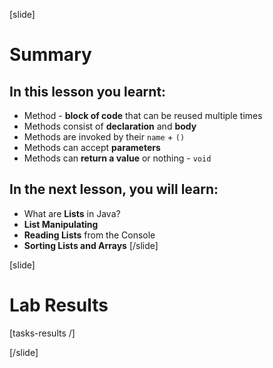[slide]
# Summary

## In this lesson you learnt:
- Method - **block of code** that can be reused multiple times
- Methods consist of **declaration** and **body**
- Methods are invoked by their `name` + `()`
- Methods can accept **parameters**
- Methods can **return a value** or nothing - `void`

## In the next lesson, you will learn:
- What are **Lists** in Java?
- **List Manipulating**
- **Reading Lists** from the Console
- **Sorting Lists and Arrays**
[/slide]


[slide]
# Lab Results

[tasks-results /]

[/slide]
